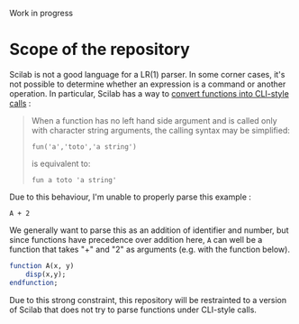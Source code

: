 Work in progress

# Scope of the repository

Scilab is not a good language for a LR(1) parser. In some corner cases, it's not possible to determine whether an expression is a command or another operation. In particular, Scilab has a way to [convert functions into CLI-style calls](https://help.scilab.org/docs/2024.0.0/en_US/functions.html) :

>
> When a function has no left hand side argument and is called only with character string arguments, the calling syntax may be simplified:
> ```
> fun('a','toto','a string')
> ```
> is equivalent to:
> ```
> fun a toto 'a string'
> ```

Due to this behaviour, I'm unable to properly parse this example :
```
A + 2
```

We generally want to parse this as an addition of identifier and number, but since functions have precedence over addition here, `A` can well be a function that takes "+" and "2" as arguments (e.g. with the function below).

```scilab
function A(x, y)
    disp(x,y);
endfunction;
```

Due to this strong constraint, this repository will be restrainted to a version of Scilab that does not try to parse functions under CLI-style calls.
